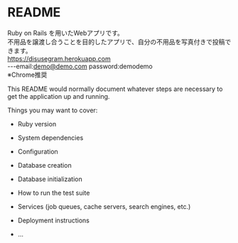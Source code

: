 # README
Ruby on Rails を用いたWebアプリです。<br>
不用品を譲渡し合うことを目的したアプリで、自分の不用品を写真付きで投稿できます。<br>
https://disusegram.herokuapp.com<br>
---email:demo@demo.com password:demodemo<br>
※Chrome推奨<br>

This README would normally document whatever steps are necessary to get the
application up and running.

Things you may want to cover:

* Ruby version

* System dependencies

* Configuration

* Database creation

* Database initialization

* How to run the test suite

* Services (job queues, cache servers, search engines, etc.)

* Deployment instructions

* ...
